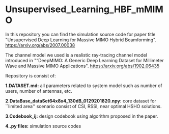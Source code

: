 # Unsupervised_Learning_HBF_mMIMO



In this repository you can find the simulation source code for paper title "Unsupervised Deep Learning for Massive MIMO Hybrid Beamforming". <https://arxiv.org/abs/2007.00038>

The channel model we used is a realistic ray-tracing channel model introduced in "“DeepMIMO: A Generic Deep Learning Dataset for Millimeter Wave and Massive MIMO Applications". <https://arxiv.org/abs/1902.06435>


Repository is consist of:

**1.DATASET.md:** all parameters related to system model such as number of users, number of antennas, etc.

**2.DataBase_dataSet64x8x4_130dB_0129201820.npy:** core dataset for ``limited area'' scenario consist of CSI, RSSI, near optimal HSHO solutions.

**3.Codebook_ij:** design codebook using algorithm proposed in the paper.

**4..py files:** simulation source codes





